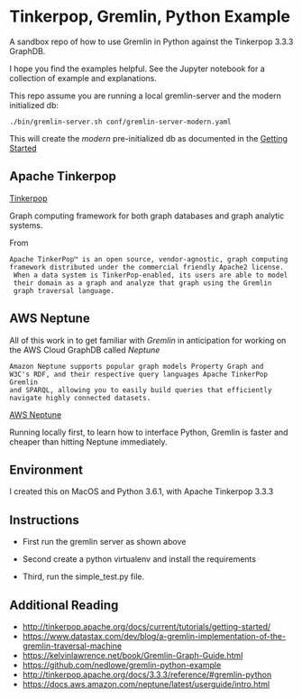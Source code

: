 # Tinkerpop, Gremlin, Python Example

A sandbox repo of how to use Gremlin in Python against the Tinkerpop 3.3.3 GraphDB.

I hope you find the examples helpful.  See the Jupyter notebook for a collection of example and explanations.

This repo assume you are running a local gremlin-server and the modern initialized db:

```./bin/gremlin-server.sh conf/gremlin-server-modern.yaml```

This will create the *modern* pre-initialized db as documented in the [Getting Started](http://tinkerpop.apache.org/docs/current/tutorials/getting-started/)
## Apache Tinkerpop

[Tinkerpop](http://tinkerpop.apache.org)

Graph computing framework for both graph databases and graph analytic systems.

From
```
Apache TinkerPop™ is an open source, vendor-agnostic, graph computing
framework distributed under the commercial friendly Apache2 license.
 When a data system is TinkerPop-enabled, its users are able to model
 their domain as a graph and analyze that graph using the Gremlin
 graph traversal language.
```


## AWS Neptune

All of this work in to get familiar with *Gremlin* in anticipation for working on the AWS Cloud GraphDB called *Neptune*

```
Amazon Neptune supports popular graph models Property Graph and
W3C's RDF, and their respective query languages Apache TinkerPop Gremlin
and SPARQL, allowing you to easily build queries that efficiently
navigate highly connected datasets.
```

[AWS Neptune](https://docs.aws.amazon.com/neptune/latest/userguide/intro.html)

Running locally first, to learn how to interface Python, Gremlin is faster and cheaper than hitting Neptune immediately.

## Environment

I created this on MacOS and Python 3.6.1, with Apache Tinkerpop 3.3.3

## Instructions

- First run the gremlin server as shown above

- Second create a python virtualenv and install the requirements

- Third, run the simple_test.py file.

## Additional Reading

- http://tinkerpop.apache.org/docs/current/tutorials/getting-started/
- https://www.datastax.com/dev/blog/a-gremlin-implementation-of-the-gremlin-traversal-machine
- https://kelvinlawrence.net/book/Gremlin-Graph-Guide.html
- https://github.com/nedlowe/gremlin-python-example
- http://tinkerpop.apache.org/docs/3.3.3/reference/#gremlin-python
- https://docs.aws.amazon.com/neptune/latest/userguide/intro.html